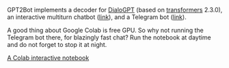 GPT2Bot implements a decoder for [DialoGPT](https://github.com/microsoft/DialoGPT) (based on [transformers](https://github.com/huggingface/transformers) 2.3.0), an interactive multiturn chatbot ([link](https://github.com/polakowo/textai/blob/master/GPT2Bot/dialog.py)), and a Telegram bot ([link](https://github.com/polakowo/textai/blob/master/GPT2Bot/bot.py)). 

A good thing about Google Colab is free GPU. So why not running the Telegram bot there, for blazingly fast chat? Run the notebook at daytime and do not forget to stop it at night.

[A Colab interactive notebook](https://colab.research.google.com/drive/1ahoqOyoIA7yIfCRm7UaWBeVfm_FADLJt)
